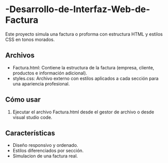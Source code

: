 # -Desarrollo-de-Interfaz-Web-de-Factura

Este proyecto simula una factura o proforma con estructura HTML y estilos CSS en tonos morados.

## Archivos
- Factura.html: Contiene la estructura de la factura (empresa, cliente, productos e información adicional).
- styles.css: Archivo externo con estilos aplicados a cada sección para una apariencia profesional.

## Cómo usar
1. Ejecutar el archivo Factura.html desde el gestor de archivo o desde visual studio code.

## Características
- Diseño responsivo y ordenado.
- Estilos diferenciados por sección.
- Simulacion de una factura real.
